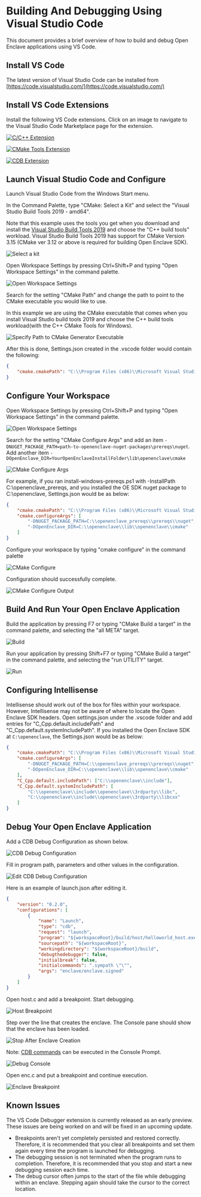 # Building And Debugging Using Visual Studio Code

This document provides a brief overview of how to build and debug Open Enclave applications using VS Code.

## Install VS Code

The latest version of Visual Studio Code can be installed from [https://code.visualstudio.com/](https://code.visualstudio.com/)

## Install VS Code Extensions

Install the following VS Code extensions. Click on an image to navigate to the Visual Studio Code Marketplace page for the extension.

[![C/C++ Extension](images/VSCodeCppExtension.png)](https://marketplace.visualstudio.com/items?itemName=ms-vscode.cpptools)

[![CMake Tools Extension](images/VSCodeCMakeToolsExtension.png)](https://marketplace.visualstudio.com/items?itemName=vector-of-bool.cmake-tools)

[![CDB Extension](images/VSCodeCDBExtension.png)](https://marketplace.visualstudio.com/items?itemName=MicrosoftDebuggingPlatform.vscode-cdb)

## Launch Visual Studio Code and Configure

Launch Visual Studio Code from the Windows Start menu.

In the Command Palette, type "CMake: Select a Kit" and select the "Visual Studio Build Tools 2019 - amd64".

Note that this example uses the tools you get when you download and install the [Visual Studio Build Tools 2019](https://aka.ms/vs/16/release/vs_buildtools.exe) and choose the "C++ build tools" workload. Visual Studio Build Tools 2019 has support for CMake Version 3.15 (CMake ver 3.12 or above is required for building Open Enclave SDK).

![Select a kit](images/VSCodeSelectAKit.png)

Open Workspace Settings by pressing Ctrl+Shift+P and typing "Open Workspace Settings" in the command palette.

![Open Workspace Settings](images/VSCodeOpenWorkspaceSettings.png)

Search for the setting "CMake Path" and change the path to point to the CMake executable you would like to use.

In this example we are using the CMake executable that comes when you install Visual Studio build tools 2019 and choose the C++ build tools workload(with the C++ CMake Tools for Windows).

![Specify Path to CMake Generator Executable](images/VSCodeCMakeExe.png)

After this is done, Settings.json created in the .vscode folder would contain the following:

```json
{
    "cmake.cmakePath": "C:\\Program Files (x86)\\Microsoft Visual Studio\\2019\\BuildTools\\Common7\\IDE\\CommonExtensions\\Microsoft\\CMake\\CMake\\bin\\cmake.exe"
}
```

## Configure Your Workspace

Open Workspace Settings by pressing Ctrl+Shift+P and typing "Open Workspace Settings" in the command palette.

![Open Workspace Settings](images/VSCodeOpenWorkspaceSettings.png)

Search for the setting "CMake Configure Args" and add an item `-DNUGET_PACKAGE_PATH=path-to-openenclave-nuget-packages\prereqs\nuget`.
Add another item `-DOpenEnclave_DIR=YourOpenEnclaveInstallFolder\lib\openenclave\cmake`

![CMake Configure Args](images/VSCodeCMakeConfigureArgs.png)

For example, if you ran install-windows-prereqs.ps1 with -InstallPath C:\openenclave_prereqs, and you installed the OE SDK nuget package to C:\openenclave, Settings.json would be as below:

```json
{
    "cmake.cmakePath": "C:\\Program Files (x86)\\Microsoft Visual Studio\\2019\\BuildTools\\Common7\\IDE\\CommonExtensions\\Microsoft\\CMake\\CMake\\bin\\cmake.exe",
    "cmake.configureArgs": [
        "-DNUGET_PACKAGE_PATH=C:\\openenclave_prereqs\\prereqs\\nuget",
        "-DOpenEnclave_DIR=C:\\openenclave\\lib\\openenclave\\cmake"
    ]
}
```

Configure your workspace by typing "cmake configure" in the command palette

![CMake Configure](images/VSCodeCMakeConfigure.png)

Configuration should successfully complete.

![CMake Configure Output](images/VSCodeCMakeConfigureOutput.png)

## Build And Run Your Open Enclave Application

Build the application by pressing F7 or typing "CMake Build a target" in the command palette, and selecting the "all META" target.

![Build](images/VSCodeBuild.png)

Run your application by pressing Shift+F7 or typing "CMake Build a target" in the command palette, and selecting the "run UTILITY" target.

![Run](images/VSCodeRun.png)

## Configuring Intellisense

Intellisense should work out of the box for files within your workspace. However, Intellisense may not be aware of where to locate the Open Enclave SDK headers.
Open settings.json under the .vscode folder and add entries for "C_Cpp.default.includePath" and "C_Cpp.default.systemIncludePath".
If you installed the Open Enclave SDK at `C:\openenclave`, the Settings.json would be as below:

```json
{
    "cmake.cmakePath": "C:\\Program Files (x86)\\Microsoft Visual Studio\\2019\\BuildTools\\Common7\\IDE\\CommonExtensions\\Microsoft\\CMake\\CMake\\bin\\cmake.exe",
    "cmake.configureArgs": [
        "-DNUGET_PACKAGE_PATH=C:\\openenclave_prereqs\\prereqs\\nuget",
        "-DOpenEnclave_DIR=C:\\openenclave\\lib\\openenclave\\cmake"
    ],
    "C_Cpp.default.includePath": ["C:\\openenclave\\include"],
    "C_Cpp.default.systemIncludePath": [
        "C:\\openenclave\\include\\openenclave\\3rdparty\\libc",
        "C:\\openenclave\\include\\openenclave\\3rdparty\\libcxx"
    ]
}
```

## Debug Your Open Enclave Application

Add a CDB Debug Configuration as shown below.

![CDB Debug Configuration](images/VSCodeDebugConfiguration.png)

Fill in program path, parameters and other values in the configuration.

![Edit CDB Debug Configuration](images/VSCodeEditDebugConfiguration.png)

Here is an example of launch.json after editing it.

```json
{
    "version": "0.2.0",
    "configurations": [
        {
            "name": "Launch",
            "type": "cdb",
            "request": "launch",
            "program": "${workspaceRoot}/build/host/helloworld_host.exe",
            "sourcepath": "${workspaceRoot}",
            "workingdirectory": "${workspaceRoot}/build",
            "debugthedebugger": false,
            "initialbreak": false,
            "initialcommands": ".sympath \"\"",
            "args": "enclave/enclave.signed"
        }
    ]
}
```

Open host.c and add a breakpoint. Start debugging.

![Host Breakpoint](images/VSCodeHostBreakpoint.png)

Step over the line that creates the enclave. The Console pane should show that the enclave has been loaded.

![Stop After Enclave Creation](images/VSCodeStopAfterEnclaveCreation.png)

Note: [CDB commands](https://docs.microsoft.com/en-us/windows-hardware/drivers/debugger/) can be executed in the Console Prompt.

![Debug Console](images/VSCodeDebugConsole.png)

Open enc.c and put a breakpoint and continue execution.

![Enclave Breakpoint](images/VSCodeEnclaveBreakpoint.png)


## Known Issues

The VS Code Debugger extension is currently released as an early preview.
These issues are being worked on and will be fixed in an upcoming update.

- Breakpoints aren't yet completely persisted and restored correctly.
Therefore, it is recommended that you clear all breakpoints and set them again every time the program is launched for debugging.
- The debugging session is not terminated when the program runs to completion.
Therefore, it is recommended that you stop and start a new debugging session each time.
- The debug cursor often jumps to the start of the file while debugging within an enclave.
Stepping again should take the cursor to the correct location.

